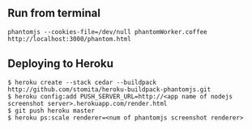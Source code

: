 
Run from terminal
-----

    phantomjs --cookies-file=/dev/null phantomWorker.coffee http://localhost:3000/phantom.html

Deploying to Heroku
-----

    $ heroku create --stack cedar --buildpack http://github.com/stomita/heroku-buildpack-phantomjs.git
    $ heroku config:add PUSH_SERVER_URL=http://<app name of nodejs screenshot server>.herokuapp.com/render.html
    $ git push heroku master
    $ heroku ps:scale renderer=<num of phantomjs screenshot renderer>


